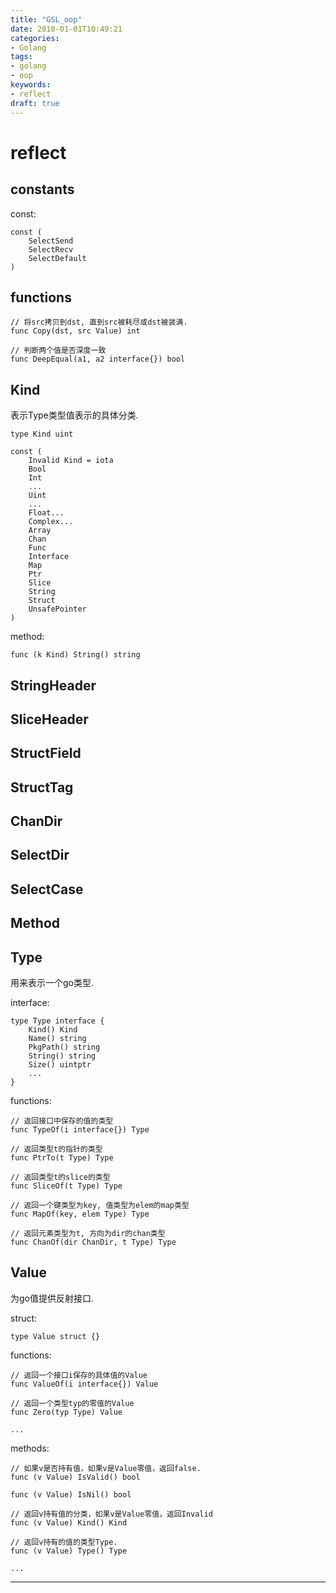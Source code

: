 ```yaml
---
title: "GSL_oop"
date: 2018-01-01T10:49:21
categories:
- Golang
tags:
- golang
- oop
keywords:
- reflect
draft: true
---
```


# reflect

## constants

const:

    const (
        SelectSend
        SelectRecv
        SelectDefault
    )

## functions

    // 将src拷贝到dst, 直到src被耗尽或dst被装满.
    func Copy(dst, src Value) int

    // 判断两个值是否深度一致
    func DeepEqual(a1, a2 interface{}) bool

## Kind

表示Type类型值表示的具体分类.

    type Kind uint

    const (
        Invalid Kind = iota
        Bool
        Int
        ...
        Uint
        ...
        Float...
        Complex...
        Array
        Chan
        Func
        Interface
        Map
        Ptr
        Slice
        String
        Struct
        UnsafePointer
    )

method:

    func (k Kind) String() string

## StringHeader

## SliceHeader

## StructField

## StructTag

## ChanDir

## SelectDir

## SelectCase

## Method

## Type

用来表示一个go类型.

interface:

    type Type interface {
        Kind() Kind
        Name() string
        PkgPath() string
        String() string
        Size() uintptr
        ...
    }

functions:

    // 返回接口中保存的值的类型
    func TypeOf(i interface{}) Type

    // 返回类型t的指针的类型
    func PtrTo(t Type) Type

    // 返回类型t的slice的类型
    func SliceOf(t Type) Type

    // 返回一个键类型为key, 值类型为elem的map类型
    func MapOf(key, elem Type) Type

    // 返回元素类型为t, 方向为dir的chan类型
    func ChanOf(dir ChanDir, t Type) Type

## Value

为go值提供反射接口.

struct:

    type Value struct {}

functions:

    // 返回一个接口i保存的具体值的Value
    func ValueOf(i interface{}) Value

    // 返回一个类型typ的零值的Value
    func Zero(typ Type) Value

    ...

methods:

    // 如果v是否持有值，如果v是Value零值，返回false.
    func (v Value) IsValid() bool

    func (v Value) IsNil() bool

    // 返回v持有值的分类，如果v是Value零值，返回Invalid
    func (v Value) Kind() Kind

    // 返回v持有的值的类型Type.
    func (v Value) Type() Type

    ...

***

